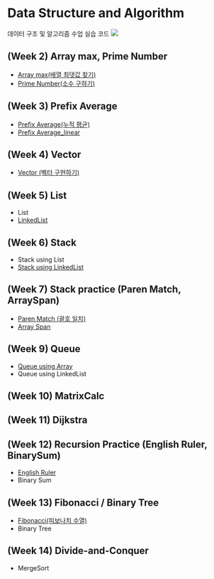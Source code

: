 # Data Structure and Algorithm
데이터 구조 및 알고리즘 수업 실습 코드 <img src="https://img.shields.io/badge/Google Colab-black?style=flat&logo=Google Colab&logoColor=F9AB00"/> 

## (Week 2) Array max, Prime Number
- [Array max(배열 최댓값 찾기)](Code/ArrayMax.ipynb)
- [Prime Number(소수 구하기)](Code/PrimeNumber.ipynb)
## (Week 3) Prefix Average
- [Prefix Average(누적 평균)](Code/prefixAverage.ipynb)
- [Prefix Average_linear](Code/prefixAverage_linear.ipynb)
## (Week 4) Vector
- [Vector (벡터 구현하기)](Code/MyVector.ipynb)
## (Week 5) List
- List
- [LinkedList](Code/LinkedList.ipynb)
## (Week 6) Stack
- Stack using List
- [Stack using LinkedList](Code/LinkedLStack.ipynb)
## (Week 7) Stack practice (Paren Match, ArraySpan)
- [Paren Match (괄호 일치)](Code/ParenMatch.ipynb)
- [Array Span](Code/ArraySpan.ipynb)
## (Week 9) Queue
- [Queue using Array](Code/Queue.ipynb)
- Queue using LinkedList
## (Week 10) MatrixCalc
## (Week 11) Dijkstra
## (Week 12) Recursion Practice (English Ruler, BinarySum)
- [English Ruler](Code/EnglishRuler.ipynb)
- Binary Sum
## (Week 13) Fibonacci / Binary Tree
- [Fibonacci(피보나치 수열)](Code/Fibonacci.ipynb)
- Binary Tree
## (Week 14) Divide-and-Conquer
- MergeSort




